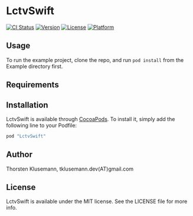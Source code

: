 # LctvSwift

[![CI Status](http://img.shields.io/travis/tarrgor/LctvSwift.svg?style=flat)](https://travis-ci.org/tarrgor/LctvSwift)
[![Version](https://img.shields.io/cocoapods/v/LctvSwift.svg?style=flat)](http://cocoapods.org/pods/LctvSwift)
[![License](https://img.shields.io/cocoapods/l/LctvSwift.svg?style=flat)](http://cocoapods.org/pods/LctvSwift)
[![Platform](https://img.shields.io/cocoapods/p/LctvSwift.svg?style=flat)](http://cocoapods.org/pods/LctvSwift)

## Usage

To run the example project, clone the repo, and run `pod install` from the Example directory first.

## Requirements

## Installation

LctvSwift is available through [CocoaPods](http://cocoapods.org). To install
it, simply add the following line to your Podfile:

```ruby
pod "LctvSwift"
```

## Author

Thorsten Klusemann, tklusemann.dev(AT)gmail.com

## License

LctvSwift is available under the MIT license. See the LICENSE file for more info.
